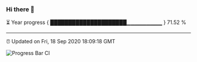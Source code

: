 ### Hi there 👋

⏳ Year progress { █████████████████████▁▁▁▁▁▁▁▁▁ } 71.52 %

---

⏰ Updated on Fri, 18 Sep 2020 18:09:18 GMT

![Progress Bar CI](https://github.com/liununu/liununu/workflows/Progress%20Bar%20CI/badge.svg)
